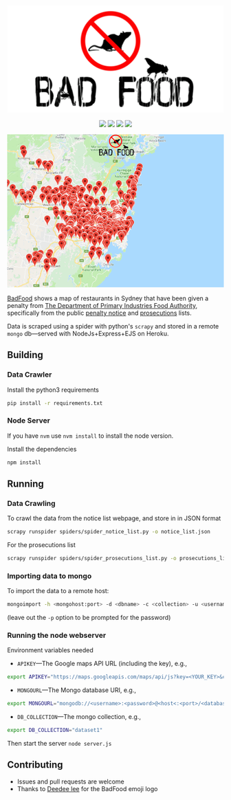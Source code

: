 [![BadFood](public/images/badfood.png)](http://badfood.io)

<p align="center">
  <a href="https://github.com/TheDen/badfood/issues" alt="contributions welcome">
    <img src="https://img.shields.io/badge/contributions-welcome-brightgreen.svg?style=flat-square"/></a>
  <a href="https://github.com/TheDen/badfood/blob/master/LICENSE" alt="license">
    <img src="https://img.shields.io/github/license/TheDen/badfood.svg?style=flat-square"/></a>
  <a href="https://github.com/Flet/semistandard" alt="code style node">
    <img src="https://img.shields.io/badge/code%20style-semistandard-brightgreen.svg?style=flat-square"/></a>
  <a href="https://github.com/ambv/black" alt="code style python">
    <img src="https://img.shields.io/badge/code%20style-black-000000.svg?style=flat-square"/></a>
</p>

![badfood.io example](badfood.gif)

[BadFood](http://BadFood.io) shows a map of restaurants in Sydney that have been given a penalty from [The Department of Primary Industries Food Authority](http://www.foodauthority.nsw.gov.au/), specifically from the public [penalty notice](http://www.foodauthority.nsw.gov.au/penalty-notices/default.aspx?template=results) and [prosecutions](http://www.foodauthority.nsw.gov.au/offences/prosecutions) lists.

Data is scraped using a spider with python's `scrapy` and stored in a remote `mongo` db—served with NodeJs+Express+EJS on Heroku.

## Building

### Data Crawler
Install the python3 requirements

```bash
pip install -r requirements.txt
```

### Node Server

If you have `nvm` use `nvm install` to install the node version.

Install the dependencies

```bash
npm install
```

## Running

### Data Crawling

To crawl the data from the notice list webpage, and store in in JSON format

```bash
scrapy runspider spiders/spider_notice_list.py -o notice_list.json
```

For the prosecutions list

```bash
scrapy runspider spiders/spider_prosecutions_list.py -o prosecutions_list.json
```

### Importing data to mongo

To import the data to a remote host:

```bash
mongoimport -h <mongohost:port> -d <dbname> -c <collection> -u <username> -p <password> --file <file.json> --jsonArray
```

(leave out the `-p` option to be prompted for the password)

### Running the node webserver

Environment variables needed

* `APIKEY`—The Google maps API URL (including the key), e.g.,

```bash
export APIKEY="https://maps.googleapis.com/maps/api/js?key=<YOUR_KEY>&callback=initMap"
```
* `MONGOURL`—The Mongo database URI, e.g.,

```bash
export MONGOURL="mongodb://<username>:<password>@<host<:<port>/<database>"
```

* `DB_COLLECTION`—The mongo collection, e.g.,

```bash
export DB_COLLECTION="dataset1"
```

Then start the server `node server.js`


## Contributing

* Issues and pull requests are welcome
* Thanks to [Deedee lee](http://github.com/deedeedeeps) for the BadFood emoji logo
